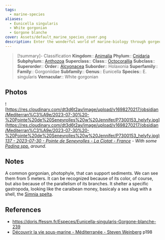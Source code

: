 ```yaml
---
tags:
  - marine-species
aliases:
  - Eunicella singularis
  - White gorgonian
  - Gorgone blanche
cover: Assets/default_marine_species_cover.png
description: Enter the wonderful world of marine-biology through gorgeous underwater pictures of marine animals. Alcyonacea are cnidaria that entangle the gorgonians.
---
```

> [!summary]- Classification
**Kingdom**:: [Animalia](Animalia.md)
**Phylum**:: [Cnidaria](Cnidaria.md)
**Subphylum**:: [Anthozoa](Anthozoa.md)
**Superclass**::
**Class**:: [Octocorallia](Octocorallia.md)
**Subclass**::
**Superorder**::
**Order**:: [Alcyonacea](Alcyonacea.md)
**Suborder**:: Holaxonia
**Superfamily**::
**Family**:: Gorgoniidae
**Subfamily**::
**Genus**:: Eunicella
**Species**:: E. singularis
**Vernacular**:: White gorgonian

## Photos
![https://res.cloudinary.com/dt3d6t2ay/image/upload/v1698270217/obsidian/Mediterran%C3%A9e/2023-07-30%20-%20Pointe%20de%20Seneyrolles%20w%20Jennifer/P7300153_helyfy.jpg](https://res.cloudinary.com/dt3d6t2ay/image/upload/v1698270217/obsidian/Mediterran%C3%A9e/2023-07-30%20-%20Pointe%20de%20Seneyrolles%20w%20Jennifer/P7300153_helyfy.jpg)
*[137 - 2023-07-30 - Pointe de Seneyrolles - La Ciotat - France](137%20-%202023-07-30%20-%20Pointe%20de%20Seneyrolles%20-%20La%20Ciotat%20-%20France.md) - With some [Padina spp.](Padina%20spp..md) around.*
## Notes
A common gorgonian, photophyle, that can support sediments. We can see them from 5 meters. It can be recognized because of its color, of course, but also because of the parallelism of its branches. It shelter a specific gastropoda, looking like the caraibean money, basicaly a sea slug with a shell, the [Simnia spelta](https://doris.ffessm.fr/Especes/Simnia-spelta-Simnie-blanche-310). 

## References
- https://doris.ffessm.fr/Especes/Eunicella-singularis-Gorgone-blanche-239
- [Découvrir la vie sous-marine - Méditerranée - Steven Weinberg](Découvrir%20la%20vie%20sous-marine%20-%20Méditerranée%20-%20Steven%20Weinberg.md) p198